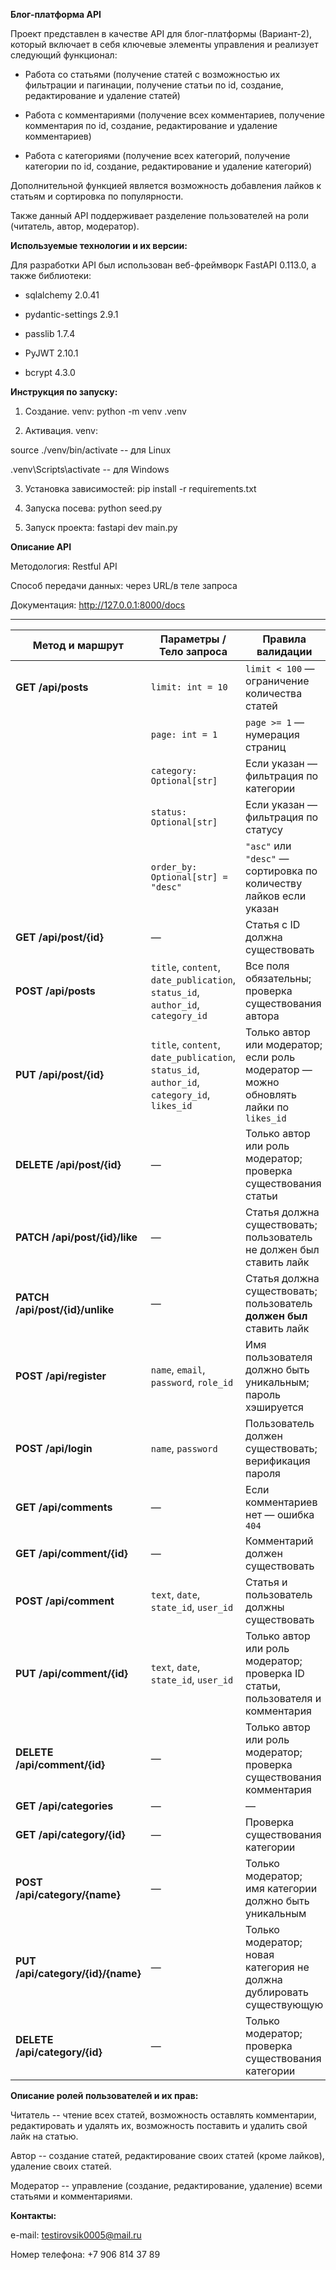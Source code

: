 **Блог-платформа API**

Проект представлен в качестве API для блог-платформы (Вариант-2),
который включает в себя ключевые элементы управления и реализует
следующий функционал:

-   Работа со статьями (получение статей с возможностью их фильтрации и
    пагинации, получение статьи по id, создание, редактирование и
    удаление статей)

-   Работа с комментариями (получение всех комментариев, получение
    комментария по id, создание, редактирование и удаление комментариев)

-   Работа с категориями (получение всех категорий, получение категории
    по id, создание, редактирование и удаление категорий)

Дополнительной функцией является возможность добавления лайков к статьям
и сортировка по популярности.

Также данный API поддерживает разделение пользователей на роли
(читатель, автор, модератор).

**Используемые технологии и их версии:**

Для разработки API был использован веб-фреймворк FastAPI 0.113.0, а
также библиотеки:

-   sqlalchemy 2.0.41

-   pydantic-settings 2.9.1

-   passlib 1.7.4

-   PyJWT 2.10.1

-   bcrypt 4.3.0

**Инструкция по запуску:**

1.  Создание. venv: python -m venv .venv

2.  Активация. venv:

source ./venv/bin/activate -- для Linux

.venv\\Scripts\\activate -- для Windows

3.  Установка зависимостей: pip install -r requirements.txt

4.  Запуска посева: python seed.py

5.  Запуск проекта: fastapi dev main.py

**Описание API**

Методология: Restful API

Способ передачи данных: через URL/в теле запроса

Документация: <http://127.0.0.1:8000/docs>

---

| Метод и маршрут                   | Параметры / Тело запроса                                                                    | Правила валидации                                                                     |
| --------------------------------- | ------------------------------------------------------------------------------------------- | ------------------------------------------------------------------------------------- |
| **GET /api/posts**                | `limit: int = 10`                                                                           | `limit < 100` — ограничение количества статей                                         |
|                                   | `page: int = 1`                                                                             | `page >= 1` — нумерация страниц                                                       |
|                                   | `category: Optional[str]`                                                                   | Если указан — фильтрация по категории                                                 |
|                                   | `status: Optional[str]`                                                                     | Если указан — фильтрация по статусу                                                   |
|                                   | `order_by: Optional[str] = "desc"`                                                                    | `"asc"` или `"desc"` — сортировка по количеству лайков если указан                                |
| **GET /api/post/{id}**            | —                                                                                           | Статья с ID должна существовать                                                       |
| **POST /api/posts**               | `title`, `content`, `date_publication`, `status_id`, `author_id`, `category_id`             | Все поля обязательны; проверка существования автора                                   |
| **PUT /api/post/{id}**            | `title`, `content`, `date_publication`, `status_id`, `author_id`, `category_id`, `likes_id` | Только автор или модератор; если роль модератор — можно обновлять лайки по `likes_id` |
| **DELETE /api/post/{id}**         | —                                                                                           | Только автор или роль модератор; проверка существования статьи                        |
| **PATCH /api/post/{id}/like**     | —                                                                                           | Статья должна существовать; пользователь не должен был ставить лайк                   |
| **PATCH /api/post/{id}/unlike**   | —                                                                                           | Статья должна существовать; пользователь **должен был** ставить лайк                  |
| **POST /api/register**            | `name`, `email`, `password`, `role_id`                                                      | Имя пользователя должно быть уникальным; пароль хэшируется                            |
| **POST /api/login**               | `name`, `password`                                                                          | Пользователь должен существовать; верификация пароля                                  |
| **GET /api/comments**             | —                                                                                           | Если комментариев нет — ошибка `404`                                                  |
| **GET /api/comment/{id}**         | —                                                                                           | Комментарий должен существовать                                                       |
| **POST /api/comment**             | `text`, `date`, `state_id`, `user_id`                                                       | Статья и пользователь должны существовать                                             |
| **PUT /api/comment/{id}**         | `text`, `date`, `state_id`, `user_id`                                                       | Только автор или роль модератор; проверка ID статьи, пользователя и комментария       |
| **DELETE /api/comment/{id}**      | —                                                                                           | Только автор или роль модератор; проверка существования комментария                   |
| **GET /api/categories**           | —                                                                                           | —                                                                                     |
| **GET /api/category/{id}**        | —                                                                                           | Проверка существования категории                                                      |
| **POST /api/category/{name}**     | —                                                                                           | Только модератор; имя категории должно быть уникальным                                |
| **PUT /api/category/{id}/{name}** | —                                                                                           | Только модератор; новая категория не должна дублировать существующую                  |
| **DELETE /api/category/{id}**     | —                                                                                           | Только модератор; проверка существования категории                                    |                                              |

**Описание ролей пользователей и их прав:**

Читатель -- чтение всех статей, возможность оставлять комментарии,
редактировать и удалять их, возможность поставить и удалить свой лайк на
статью.

Автор -- создание статей, редактирование своих статей (кроме лайков),
удаление своих статей.

Модератор -- управление (создание, редактирование, удаление) всеми
статьями и комментариями.

**Контакты:**

e-mail: <testirovsik0005@mail.ru>

Номер телефона: +7 906 814 37 89
